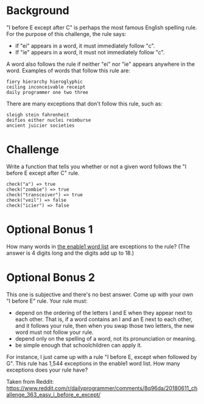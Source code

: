 # Background

"I before E except after C" is perhaps the most famous English spelling rule. For the purpose of this challenge, the rule says:

* if "ei" appears in a word, it must immediately follow "c".
* If "ie" appears in a word, it must not immediately follow "c".

A word also follows the rule if neither "ei" nor "ie" appears anywhere in the word. Examples of words that follow this rule are:

    fiery hierarchy hieroglyphic
    ceiling inconceivable receipt
    daily programmer one two three

There are many exceptions that don't follow this rule, such as:

    sleigh stein fahrenheit
    deifies either nuclei reimburse
    ancient juicier societies

# Challenge

Write a function that tells you whether or not a given word follows the "I before E except after C" rule.

    check("a") => true
    check("zombie") => true
    check("transceiver") => true
    check("veil") => false
    check("icier") => false

# Optional Bonus 1

How many words in [the enable1 word list](https://norvig.com/ngrams/enable1.txt) are exceptions to the rule? (The answer is 4 digits long and the digits add up to 18.)

# Optional Bonus 2

This one is subjective and there's no best answer. Come up with your own "I before E" rule. Your rule must:

* depend on the ordering of the letters I and E when they appear next to each other. That is, if a word contains an I and an E next to each other, and it follows your rule, then when you swap those two letters, the new word must not follow your rule.
* depend only on the spelling of a word, not its pronunciation or meaning.
* be simple enough that schoolchildren can apply it.

For instance, I just came up with a rule "I before E, except when followed by G". This rule has 1,544 exceptions in the enable1 word list. How many exceptions does your rule have?

Taken from Reddit: https://www.reddit.com/r/dailyprogrammer/comments/8q96da/20180611_challenge_363_easy_i_before_e_except/